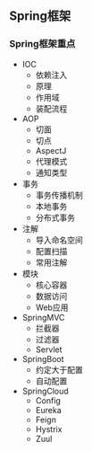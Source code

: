 ## Spring框架

### Spring框架重点

- IOC
  - 依赖注入
  - 原理
  - 作用域
  - 装配流程
- AOP
  - 切面
  - 切点
  - AspectJ
  - 代理模式
  - 通知类型
- 事务
  - 事务传播机制
  - 本地事务
  - 分布式事务
- 注解
  - 导入命名空间
  - 配置扫描
  - 常用注解
- 模块
  - 核心容器
  - 数据访问
  - Web应用
- SpringMVC
  - 拦截器
  - 过滤器
  - Servlet
- SpringBoot
  - 约定大于配置
  - 自动配置
- SpringCloud
  - Config
  - Eureka
  - Feign
  - Hystrix
  - Zuul